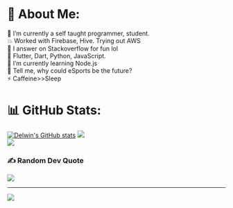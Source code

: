 # 💫 About Me:
🔭 I’m currently a self taught programmer, student.<br>💥 Worked with Firebase, Hive. Trying out AWS<br>🤝 I answer on Stackoverflow for fun lol<br>💪 Flutter, Dart, Python, JavaScript.<br>🌱 I’m currently learning Node.js<br>💬 Tell me, why could eSports be the future?<br>⚡ Caffeine>>Sleep

# 📊 GitHub Stats:
[![Delwin's GitHub stats](https://github-readme-stats.vercel.app/api?username=opxdelwin&theme=dark)](https://github.com/anuraghazra/github-readme-stats)
![](https://github-readme-streak-stats.herokuapp.com/?user=opxdelwin&theme=dark&hide_border=false)<br/>
![](https://github-readme-stats.vercel.app/api/top-langs/?username=opxdelwin&theme=dark&hide_border=false&include_all_commits=false&count_private=false&layout=compact)

### ✍️ Random Dev Quote
![](https://quotes-github-readme.vercel.app/api?type=horizontal&theme=radical)

---
[![](https://visitcount.itsvg.in/api?id=opxdelwin&icon=0&color=0)](https://visitcount.itsvg.in)
